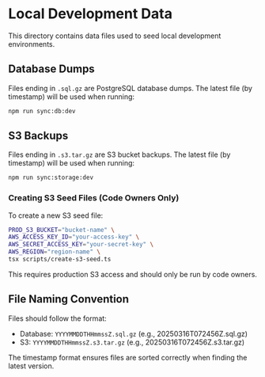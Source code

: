 # Local Development Data

This directory contains data files used to seed local development environments.

## Database Dumps

Files ending in `.sql.gz` are PostgreSQL database dumps. The latest file (by timestamp) will be used when running:

```sh
npm run sync:db:dev
```

## S3 Backups

Files ending in `.s3.tar.gz` are S3 bucket backups. The latest file (by timestamp) will be used when running:

```sh
npm run sync:storage:dev
```

### Creating S3 Seed Files (Code Owners Only)

To create a new S3 seed file:

```sh
PROD_S3_BUCKET="bucket-name" \
AWS_ACCESS_KEY_ID="your-access-key" \
AWS_SECRET_ACCESS_KEY="your-secret-key" \
AWS_REGION="region-name" \
tsx scripts/create-s3-seed.ts
```

This requires production S3 access and should only be run by code owners.

## File Naming Convention

Files should follow the format:

- Database: `YYYYMMDDTHHmmssZ.sql.gz` (e.g., 20250316T072456Z.sql.gz)
- S3: `YYYYMMDDTHHmmssZ.s3.tar.gz` (e.g., 20250316T072456Z.s3.tar.gz)

The timestamp format ensures files are sorted correctly when finding the latest version.
